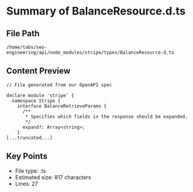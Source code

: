 # Summary of BalanceResource.d.ts
  
## File Path
`/home/tabs/seo-engineering/api/node_modules/stripe/types/BalanceResource.d.ts`

## Content Preview
```
// File generated from our OpenAPI spec

declare module 'stripe' {
  namespace Stripe {
    interface BalanceRetrieveParams {
      /**
       * Specifies which fields in the response should be expanded.
       */
      expand?: Array<string>;
    }
[...truncated...]
```

## Key Points
- File type: .ts
- Estimated size: 817 characters
- Lines: 27
